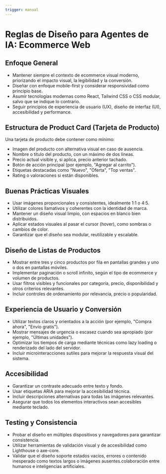 ```yaml
---
trigger: manual
---
```


# Reglas de Diseño para Agentes de IA: Ecommerce Web

## Enfoque General

- Mantener siempre el contexto de ecommerce visual moderno, priorizando el impacto visual, la legibilidad y la conversión.
- Diseñar con enfoque mobile-first y considerar responsividad como principio base.
- Asumir tecnologías modernas como React, Tailwind CSS o CSS modular, salvo que se indique lo contrario.
- Seguir principios de experiencia de usuario (UX), diseño de interfaz (UI), accesibilidad y performance.

## Estructura de Product Card (Tarjeta de Producto)

Una tarjeta de producto debe contener como mínimo:

- Imagen del producto con alternativa visual en caso de ausencia.
- Nombre o título del producto, con un máximo de dos líneas.
- Precio actual visible y, si aplica, precio anterior tachado.
- Botón de acción principal (por ejemplo, "Agregar al carrito").
- Etiquetas destacadas como "Nuevo", "Oferta", "Top ventas".
- Rating o valoraciones si están disponibles.

## Buenas Prácticas Visuales

- Usar imágenes proporcionales y consistentes, idealmente 1:1 o 4:5.
- Utilizar colores llamativos y coherentes con la identidad de marca.
- Mantener un diseño visual limpio, con espacios en blanco bien distribuidos.
- Aplicar estados visuales al pasar el cursor (hover), como sombras o cambios de color.
- Garantizar que el diseño sea modular, reutilizable y escalable.

## Diseño de Listas de Productos

- Mostrar entre tres y cinco productos por fila en pantallas grandes y uno o dos en pantallas móviles.
- Implementar paginación o scroll infinito, según el tipo de ecommerce y volumen de productos.
- Usar filtros visibles y funcionales por categoría, precio, disponibilidad y otros criterios relevantes.
- Incluir controles de ordenamiento por relevancia, precio o popularidad.

## Experiencia de Usuario y Conversión

- Utilizar textos claros y orientados a la acción (por ejemplo, "Compra ahora", "Envío gratis").
- Mostrar mensajes de urgencia o escasez cuando sea apropiado (por ejemplo, "Últimas unidades").
- Optimizar los tiempos de carga mediante técnicas como lazy loading o renderizado del lado del servidor.
- Incluir microinteracciones sutiles para mejorar la respuesta visual del sistema.

## Accesibilidad

- Garantizar un contraste adecuado entre texto y fondo.
- Usar etiquetas ARIA para mejorar la accesibilidad técnica.
- Incluir descripciones alternativas para todas las imágenes relevantes.
- Asegurar que todos los elementos interactivos sean accesibles mediante teclado.

## Testing y Consistencia

- Probar el diseño en múltiples dispositivos y navegadores para garantizar consistencia.
- Utilizar herramientas de validación visual y de accesibilidad como Lighthouse o axe-core.
- Validar que el diseño soporte estados vacíos, errores o contenido inesperado como textos largos o imágenes ausentes.colaboración entre humanos e inteligencias artificiales.
